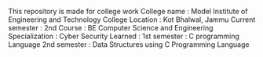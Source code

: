 This repository is made for college work
College name : Model Institute of Engineering and Technology
College Location : Kot Bhalwal, Jammu
Current semester : 2nd
Course : BE Computer Science and Engineering
Specialization : Cyber Security
Learned : 
1st semester : C programming Language
2nd semester : Data Structures using C Programming Language
